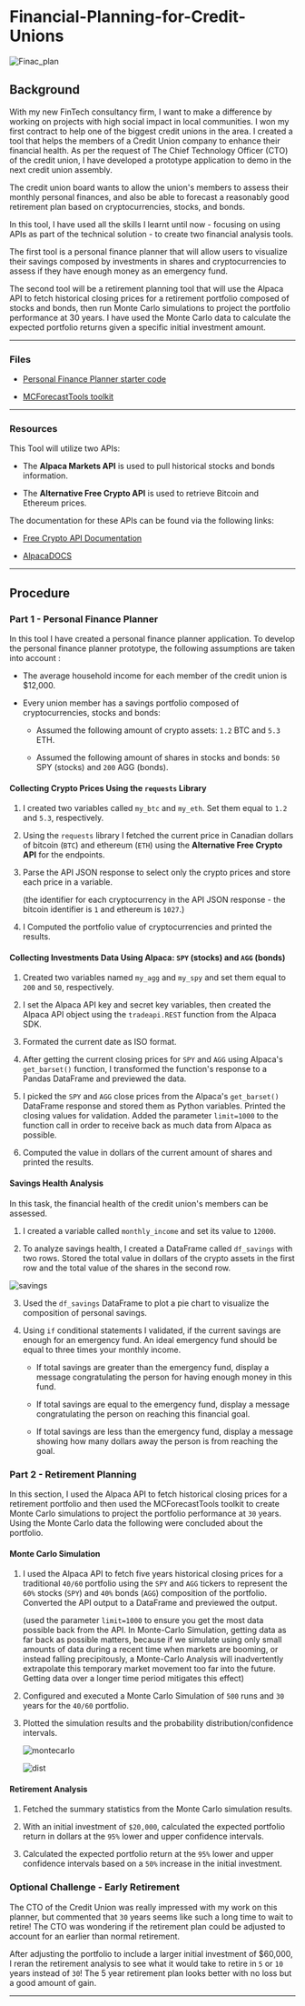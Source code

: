 # Financial-Planning-for-Credit-Unions
![Finac_plan](/Images/Finac_plan.jpg)


## Background

With my new FinTech consultancy firm, I want to make a difference by working on projects with high social impact in local communities. I won my first contract to help one of the biggest credit unions in the area. I created a tool that helps the members of a Credit Union company to enhance their financial health. As per the request of The Chief Technology Officer (CTO) of the credit union, I have developed a prototype application to demo in the next credit union assembly.

The credit union board wants to allow the union's members to assess their monthly personal finances, and also be able to forecast a reasonably good retirement plan based on cryptocurrencies, stocks, and bonds.

In this tool, I have used all the skills I learnt until now - focusing on using APIs as part of the technical solution - to create two financial analysis tools.

The first tool is a personal finance planner that will allow users to visualize their savings composed by investments in shares and cryptocurrencies to assess if they have enough money as an emergency fund.

The second tool will be a retirement planning tool that will use the Alpaca API to fetch historical closing prices for a retirement portfolio composed of stocks and bonds, then run Monte Carlo simulations to project the portfolio performance at 30 years. I have used the Monte Carlo data to calculate the expected portfolio returns given a specific initial investment amount.

---

### Files

* [Personal Finance Planner starter code](financial-planner.ipynb)

* [MCForecastTools toolkit](MCForecastTools.py)

---

### Resources

This Tool will utilize two APIs:

* The **Alpaca Markets API** is used to pull historical stocks and bonds information.  
    
* The **Alternative Free Crypto API** is used to retrieve Bitcoin and Ethereum prices.

The documentation for these APIs can be found via the following links:

* [Free Crypto API Documentation](https://alternative.me/crypto/api/)

* [AlpacaDOCS](https://alpaca.markets/docs/)
---

## Procedure

### Part 1 - Personal Finance Planner

In this tool I have created a personal finance planner application. To develop the personal finance planner prototype, the following assumptions are taken into account :

* The average household income for each member of the credit union is $12,000.

* Every union member has a savings portfolio composed of cryptocurrencies, stocks and bonds:

    * Assumed the following amount of crypto assets: `1.2` BTC and `5.3` ETH.

    * Assumed the following amount of shares in stocks and bonds: `50` SPY (stocks) and `200` AGG (bonds).



#### Collecting Crypto Prices Using the `requests` Library

1. I created two variables called `my_btc` and `my_eth`. Set them equal to `1.2` and `5.3`, respectively.

2. Using the `requests` library I fetched the current price in Canadian dollars of bitcoin (`BTC`) and ethereum (`ETH`) using the **Alternative Free Crypto API** for the endpoints.

3. Parse the API JSON response to select only the crypto prices and store each price in a variable.

    (the identifier for each cryptocurrency in the API JSON response - the bitcoin identifier is `1` and ethereum is `1027`.)

4. I Computed the portfolio value of cryptocurrencies and printed the results.

#### Collecting Investments Data Using Alpaca: `SPY` (stocks) and `AGG` (bonds)


1. Created two variables named `my_agg` and `my_spy` and set them equal to `200` and `50`, respectively.

2. I set the Alpaca API key and secret key variables, then created the Alpaca API object using the `tradeapi.REST` function from the Alpaca SDK.

3. Formated the current date as ISO format. 

4. After getting the current closing prices for `SPY` and `AGG` using Alpaca's `get_barset()` function, I transformed the function's response to a Pandas DataFrame and previewed the data.

5. I picked the `SPY` and `AGG` close prices from the Alpaca's `get_barset()` DataFrame response and stored them as Python variables. Printed the closing values for validation. Added the parameter `limit=1000` to the function call in order to receive back as much data from Alpaca as possible.

6. Computed the value in dollars of the current amount of shares and printed the results.

#### Savings Health Analysis

In this task, the financial health of the credit union's members can be assessed.

1. I created a variable called `monthly_income` and set its value to `12000`.

2. To analyze savings health, I created a DataFrame called `df_savings` with two rows. Stored the total value in dollars of the crypto assets in the first row and the total value of the shares in the second row.
  
![savings](/Images/df_savings.jpg)

3. Used the `df_savings` DataFrame to plot a pie chart to visualize the composition of personal savings.

4. Using `if` conditional statements I validated, if the current savings are enough for an emergency fund. An ideal emergency fund should be equal to three times your monthly income.

    * If total savings are greater than the emergency fund, display a message congratulating the person for having enough money in this fund.

    * If total savings are equal to the emergency fund, display a message congratulating the person on reaching this financial goal.

    * If total savings are less than the emergency fund, display a message showing how many dollars away the person is from reaching the goal.

### Part 2 - Retirement Planning

In this section, I used the Alpaca API to fetch historical closing prices for a retirement portfolio and then used the MCForecastTools toolkit to create Monte Carlo simulations to project the portfolio performance at `30` years. Using the Monte Carlo data the following were concluded about the portfolio.


#### Monte Carlo Simulation

1. I used the Alpaca API to fetch five years historical closing prices for a traditional `40/60` portfolio using the `SPY` and `AGG` tickers to represent the `60%` stocks (`SPY`) and `40%` bonds (`AGG`) composition of the portfolio. Converted the API output to a DataFrame and previewed the output.

    (used the parameter `limit=1000` to ensure you get the most data possible back from the API. In Monte-Carlo Simulation, getting data as far back as possible matters, because if we simulate using only small amounts of data during a recent time when markets are booming, or instead falling precipitously, a Monte-Carlo Analysis will inadvertently extrapolate this temporary market movement too far into the future. Getting data over a longer time period mitigates this effect)

2. Configured and executed a Monte Carlo Simulation of `500` runs and `30` years for the `40/60` portfolio.

3. Plotted the simulation results and the probability distribution/confidence intervals.

    ![montecarlo](/Images/monte-carlo.png)
        
    ![dist](/Images/dist.png)

#### Retirement Analysis

1. Fetched the summary statistics from the Monte Carlo simulation results.

1. With an initial investment of `$20,000`, calculated the expected portfolio return in dollars at the `95%` lower and upper confidence intervals.

2. Calculated the expected portfolio return at the `95%` lower and upper confidence intervals based on a `50%` increase in the initial investment.

### Optional Challenge - Early Retirement

The CTO of the Credit Union was really impressed with my work on this planner, but commented that `30` years seems like such a long time to wait to retire! The CTO was wondering if the retirement plan could be adjusted to account for an earlier than normal retirement.

After adjusting the portfolio to include a larger initial investment of $60,000, I reran the retirement analysis to see what it would take to retire in `5` or `10` years instead of `30`! The 5 year retirement plan looks better with no loss but a good amount of gain.

---

